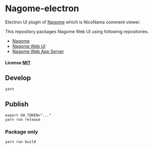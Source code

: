 Nagome-electron
===============

Electron UI plugin of [Nagome](https://github.com/diginatu/nagome) which is NicoNama comment viewer.

This repository packages Nagome Web UI using following repositories.

* [Nagome](https://github.com/diginatu/nagome)
* [Nagome Web UI](https://github.com/diginatu/nagome-webui)
* [Nagome Web App Server](https://github.com/diginatu/nagome-webapp_server)

#### License [MIT](LICENSE)

Develop
-------

```
yarn
```

Publish
-------

```
export GH_TOKEN="..."
yarn run release
```

### Package only

```
yarn run build
```
